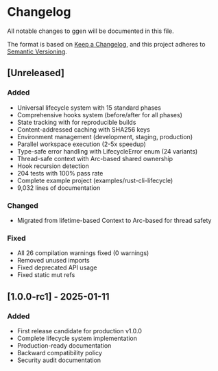# Changelog

All notable changes to ggen will be documented in this file.

The format is based on [Keep a Changelog](https://keepachangelog.com/en/1.0.0/),
and this project adheres to [Semantic Versioning](https://semver.org/spec/v2.0.0.html).

## [Unreleased]

### Added
- Universal lifecycle system with 15 standard phases
- Comprehensive hooks system (before/after for all phases)
- State tracking with  for reproducible builds
- Content-addressed caching with SHA256 keys
- Environment management (development, staging, production)
- Parallel workspace execution (2-5x speedup)
- Type-safe error handling with LifecycleError enum (24 variants)
- Thread-safe context with Arc-based shared ownership
- Hook recursion detection
- 204 tests with 100% pass rate
- Complete example project (examples/rust-cli-lifecycle)
- 9,032 lines of documentation

### Changed
- Migrated from lifetime-based Context to Arc-based for thread safety

### Fixed
- All 26 compilation warnings fixed (0 warnings)
- Removed unused imports
- Fixed deprecated API usage
- Fixed static mut refs

## [1.0.0-rc1] - 2025-01-11

### Added
- First release candidate for production v1.0.0
- Complete lifecycle system implementation
- Production-ready documentation
- Backward compatibility policy
- Security audit documentation
